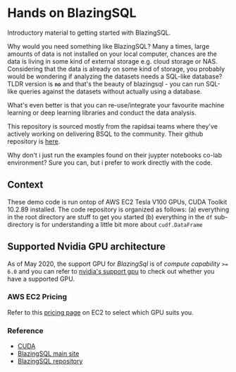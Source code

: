 # Hands on BlazingSQL

Introductory material to getting started with BlazingSQL.

Why would you need something like BlazingSQL? Many a times, large amounts of data is not installed
on your local computer, chances are the data is living in some kind of external storage e.g. cloud storage
or NAS. Considering that the data is already on some kind of storage, you
probably would be wondering if analyzing the datasets needs a SQL-like
database? TLDR version is **`no`** and that's the beauty of blazingsql - you
can run SQL-like queries against the datasets without actually using a
database.

What's even better is that you can re-use/integrate your favourite machine
learning or deep learning libraries and conduct the data analysis.

This repository is sourced mostly from the rapidsai teams where they've actively working on delivering BSQL
to the community. Their github repository is [here](https://github.com/BlazingDB/blazingsql).

Why don't i just run the examples found on their juypter notebooks co-lab environment? Sure you can, but
i prefer to work directly with the code.

## Context

These demo code is run ontop of AWS EC2 Tesla V100 GPUs, CUDA Toolkit 10.2.89
installed. The code repository is organized as follows:
(a) everything in the root directory are stuff to get you started
(b) everything in the `df` sub-directory is for understanding a little bit more about `cudf.DataFrame`

## Supported Nvidia GPU architecture

As of May 2020, the support GPU for _BlazingSql_ is of _compute capability_ `>=
6.0` and you can refer to [nvidia's support gpu](https://developer.nvidia.com/cuda-gpus#compute)
to check out whether you have a supported GPU.

### AWS EC2 Pricing

Refer to this [pricing page](https://aws.amazon.com/ec2/pricing/on-demand/) on
EC2 to select which GPU suits you.


### Reference

* [CUDA](https://developer.nvidia.com)
* [BlazingSQL main site](https://blazingsql.com)
* [BlazingSQL repository](https://github.com/BlazingDB/blazingsql)
